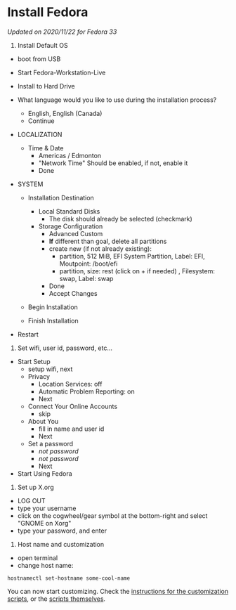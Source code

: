 # Install Fedora

*Updated on 2020/11/22 for Fedora 33*

1. Install Default OS
  - boot from USB
  - Start Fedora-Workstation-Live
  - Install to Hard Drive
  - What language would you like to use during the installation process?
      - English, English (Canada)
      - Continue

  - LOCALIZATION
    - Time & Date
        - Americas / Edmonton
        - "Network Time" Should be enabled, if not, enable it
        - Done

  - SYSTEM
    - Installation Destination
      - Local Standard Disks
        - The disk should already be selected (checkmark)
      - Storage Configuration
        - Advanced Custom
        - **If** different than goal, delete all partitions
        - create new (if not already existing):
            - partition, 512 MiB, EFI System Partition, Label: EFI, Moutpoint: /boot/efi
            - partition, size: rest (click on + if needed) , Filesystem: swap, Label: swap
        - Done
        - Accept Changes

    - Begin Installation
    - Finish Installation
  - Restart

1. Set wifi, user id, password, etc...
  - Start Setup
    - setup wifi, next
    - Privacy
      - Location Services: off
      - Automatic Problem Reporting: on
      - Next
    - Connect Your Online Accounts
      - skip
    - About You
      - fill in name and user id
      - Next
    - Set a password
      - *not password*
      - *not password*
      - Next
   - Start Using Fedora

1. Set up X.org
  - LOG OUT
  - type your username
  - click on the cogwheel/gear symbol at the bottom-right and select "GNOME on Xorg"
  - type your password, and enter

1. Host name and customization
  - open terminal
  - change host name:
```
hostnamectl set-hostname some-cool-name
```

You can now start customizing. Check the [instructions for the customization scripts](run_scripts.md), or the [scripts themselves](../idempotent).
